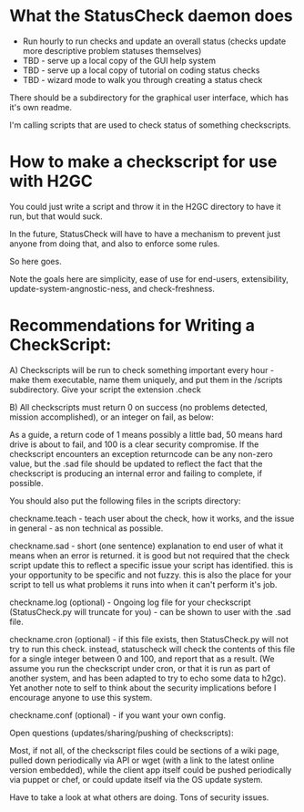 

What the StatusCheck daemon does
=================================

* Run hourly to run checks and update an overall status (checks update more descriptive problem statuses themselves)
* TBD - serve up a local copy of the GUI help system
* TBD - serve up a local copy of tutorial on coding status checks
* TBD - wizard mode to walk you through creating a status check

There should be a subdirectory for the graphical user interface, which has it's own readme.

I'm calling scripts that are used to check status of something checkscripts.

How to make a checkscript for use with H2GC
============================================

You could just write a script and throw it in the H2GC directory to have it run, but that would suck.

In the future, StatusCheck will have to have a mechanism to prevent just anyone from doing that, and also to enforce some rules.

So here goes.

Note the goals here are simplicity, ease of use for end-users, extensibility, update-system-angnostic-ness, and check-freshness.

Recommendations for Writing a CheckScript:
============================================

A) Checkscripts will be run to check something important every hour - make them executable, name them uniquely,
and put them in the /scripts subdirectory.  Give your script the extension .check

B) All checkscripts must return 0 on success (no problems detected, mission accomplished), or an integer on fail, as below: 

As a guide, a return code of 1 means possibly a little bad, 50 means hard drive is about to fail, and 100 is a clear security compromise.
If the checkscript encounters an exception returncode can be any non-zero value, but the .sad file should be updated to reflect
the fact that the checkscript is producing an internal error and failing to complete, if possible.

You should also put the following files in the scripts directory:

checkname.teach - teach user about the check, how it works, and the issue in general - as non technical as possible.

checkname.sad - short (one sentence) explanation to end user of what it means when an error is returned.  it is good but not
required that the check script update this to reflect a specific issue your script has identified.  this is your opportunity
to be specific and not fuzzy.  this is also the place for your script to tell us what problems it runs into when it can't perform
it's job.

checkname.log (optional) - Ongoing log file for your checkscript (StatusCheck.py will truncate for you) - can be shown to user with 
the .sad file.

checkname.cron (optional) - if this file exists, then StatusCheck.py will not try to run this check.
instead, statuscheck will check the contents of this 
file for a single integer between 0 and 100, and report that as a result. (We assume you run the checkscript under cron,
or that it is run as part of another system, and has been adapted to try to echo some data to h2gc).  Yet another note to self to think
about the security implications before I encourage anyone to use this system.

checkname.conf (optional) - if you want your own config.  

Open questions (updates/sharing/pushing of checkscripts): 

Most, if not all, of the checkscript files could be sections of a wiki page, pulled down periodically via API or wget
(with a link to the latest online version embedded), while the client app itself
could be pushed periodically via puppet or chef, or could update itself via the OS update system.

Have to take a look at what others are doing.  Tons of security issues.
